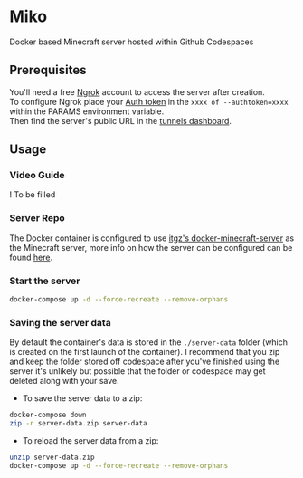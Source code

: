 # Miko

Docker based Minecraft server hosted within Github Codespaces

## Prerequisites

You'll need a free [Ngrok](https://ngrok.com/) account to access the server after creation.  
To configure Ngrok place your [Auth token](https://dashboard.ngrok.com/get-started/your-authtoken) in the `xxxx of --authtoken=xxxx` within the PARAMS environment variable.  
Then find the server's public URL in the [tunnels dashboard](https://dashboard.ngrok.com/tunnels/agents).

## Usage

### Video Guide

! To be filled

### Server Repo

The Docker container is configured to use [itgz's docker-minecraft-server](https://github.com/itzg/docker-minecraft-server) as the Minecraft server, more info on how the server can be configured can be found [here](https://github.com/itzg/docker-minecraft-server/blob/master/README.md).

### Start the server

```bash
docker-compose up -d --force-recreate --remove-orphans
```

### Saving the server data

By default the container's data is stored in the `./server-data` folder (which is created on the first launch of the container). I recommend that you zip and keep the folder stored off codespace after you've finished using the server it's unlikely but possible that the folder or codespace may get deleted along with your save.

- To save the server data to a zip:

```bash
docker-compose down
zip -r server-data.zip server-data
```

- To reload the server data from a zip:

```bash
unzip server-data.zip
docker-compose up -d --force-recreate --remove-orphans
```
